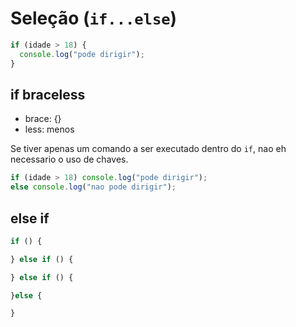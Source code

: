 # Seleção (`if...else`)

```js
if (idade > 18) {
  console.log("pode dirigir");
}
```

## if braceless

- brace: {}
- less: menos

Se tiver apenas um comando a ser executado dentro do `if`, nao eh necessario o uso de chaves.

```js
if (idade > 18) console.log("pode dirigir");
else console.log("nao pode dirigir");
```

## else if

```js
if () {

} else if () {

} else if () {

}else {

}
```
